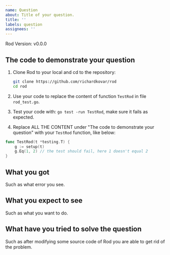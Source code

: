 ```yaml
---
name: Question
about: Title of your question.
title: ''
labels: question
assignees: ''
---
```


Rod Version: v0.0.0

## The code to demonstrate your question

1. Clone Rod to your local and cd to the repository:

   ```bash
   git clone https://github.com/richardkovar/rod
   cd rod
   ```

1. Use your code to replace the content of function `TestRod` in file `rod_test.go`.

1. Test your code with: `go test -run TestRod`, make sure it fails as expected.

1. Replace ALL THE CONTENT under "The code to demonstrate your question" with your `TestRod` function, like below:

```go
func TestRod(t *testing.T) {
    g := setup(t)
    g.Eq(1, 2) // the test should fail, here 1 doesn't equal 2
}
```

## What you got

Such as what error you see.

## What you expect to see

Such as what you want to do.

## What have you tried to solve the question

Such as after modifying some source code of Rod you are able to get rid of the problem.
